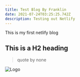```yaml
---
title: Test Blog By Franklin
date: 2021-07-24T03:25:25.742Z
description: Testing out Netlify
---
```

This is my first netlify blog

## This is a H2 heading

> quote by none

![Logo](https://cdn.castled.io/logo/castled_original_on_black.svg "Castled Logo")